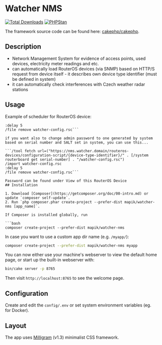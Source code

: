 # Watcher NMS

[![Total Downloads](https://img.shields.io/packagist/dt/mapik/watcher-nms.svg?style=flat-square)](https://packagist.org/packages/mapik/watcher-nms)
[![PHPStan](https://img.shields.io/badge/PHPStan-level%205-brightgreen.svg?style=flat-square)](https://github.com/phpstan/phpstan)

The framework source code can be found here: [cakephp/cakephp](https://github.com/cakephp/cakephp).

## Description
- Network Management System for evidence of access points, used devices, electricity meter readings and etc.
- can automatically load RouterOS devices (via SNMP) based on HTTP/S request from device itself - it describes own device type identifier (must be defined in system)
- it can automatically check interferences with Czech weather radar stations

## Usage
Example of scheduler for RouterOS device:
```/tool fetch url=("https://nms.watcher.domain/routeros-devices/configuration-script/{device-type-identifier}/" . [/system routerboard get serial-number] . "/watcher-config.rsc")
:delay 5
/file remove watcher-config.rsc```

if you want also to change admin password to one generated by system based on serial number and SALT set in system, you can use this...

```/tool fetch url=("https://nms.watcher.domain/routeros-devices/configuration-script/{device-type-identifier}/" . [/system routerboard get serial-number] . "/watcher-config.rsc")
/import watcher-config.rsc
:delay 5
/file remove watcher-config.rsc```

Password can be found under View of this RouterOS Device
## Installation

1. Download [Composer](https://getcomposer.org/doc/00-intro.md) or update `composer self-update`.
2. Run `php composer.phar create-project --prefer-dist mapik/watcher-nms [app_name]`.

If Composer is installed globally, run

```bash
composer create-project --prefer-dist mapik/watcher-nms
```

In case you want to use a custom app dir name (e.g. `/myapp/`):

```bash
composer create-project --prefer-dist mapik/watcher-nms myapp
```

You can now either use your machine's webserver to view the default home page, or start
up the built-in webserver with:

```bash
bin/cake server -p 8765
```

Then visit `http://localhost:8765` to see the welcome page.

## Configuration

Create and edit the `config/.env` or set system environment variables (eg. for Docker).

## Layout

The app uses [Milligram](https://milligram.io/) (v1.3) minimalist CSS
framework.
